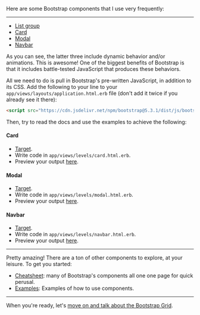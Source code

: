 Here are some Bootstrap components that I use very frequently:

---

- <a href="https://getbootstrap.com/docs/5.3/components/list-group/" target="_blank">List group</a>
- <a href="https://getbootstrap.com/docs/5.3/components/card/" target="_blank">Card</a>
- <a href="https://getbootstrap.com/docs/5.3/components/modal/" target="_blank">Modal</a>
- <a href="https://getbootstrap.com/docs/5.3/components/navbar/" target="_blank">Navbar</a>

As you can see, the latter three include dynamic behavior and/or animations. This is awesome! One of the biggest benefits of Bootstrap is that it includes battle-tested JavaScript that produces these behaviors.

All we need to do is pull in Bootstrap's pre-written JavaScript, in addition to its CSS. Add the following to your line to your `app/views/layouts/application.html.erb` file (don't add it twice if you already see it there):

```html
<script src="https://cdn.jsdelivr.net/npm/bootstrap@5.3.1/dist/js/bootstrap.bundle.min.js"></script>
```

Then, try to read the docs and use the examples to achieve the following:

#### Card

- <a href="/targets/card" target="_blank">Target</a>.
- Write code in `app/views/levels/card.html.erb`.
- Preview your output <a href="/levels/card" target="_blank">here</a>.

#### Modal

- <a href="/targets/modal" target="_blank">Target</a>.
- Write code in `app/views/levels/modal.html.erb`.
- Preview your output <a href="/levels/modal" target="_blank">here</a>.

#### Navbar

- <a href="/targets/navbar" target="_blank">Target</a>.
- Write code in `app/views/levels/navbar.html.erb`.
- Preview your output <a href="/levels/navbar" target="_blank">here</a>.

---

Pretty amazing! There are a ton of other components to explore, at your leisure. To get you started:

- <a href="https://getbootstrap.com/docs/5.3/examples/cheatsheet/" target="_blank">Cheatsheet</a>: many of Bootstrap's components all one one page for quick perusal.
- <a href="https://getbootstrap.com/docs/5.3/examples/" target="_blank">Examples</a>: Examples of how to use components.

---

When you're ready, let's [move on and talk about the Bootstrap Grid](/instructions/grid).
